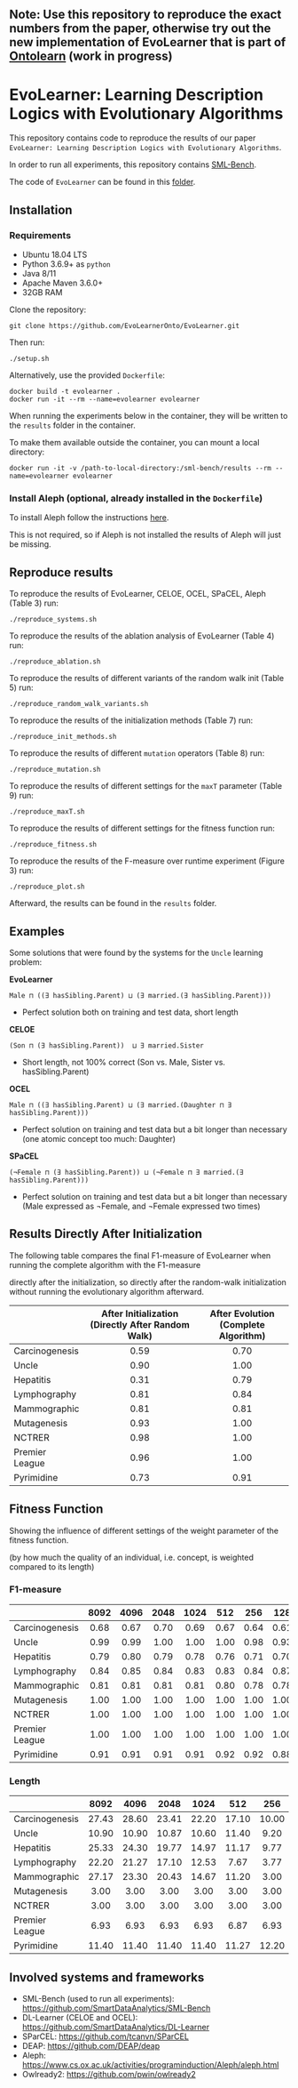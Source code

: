 ## Note: Use this repository to reproduce the exact numbers from the paper, otherwise try out the new implementation of EvoLearner that is part of [Ontolearn](https://github.com/dice-group/Ontolearn) (work in progress)
# EvoLearner: Learning Description Logics with Evolutionary Algorithms

This repository contains code to reproduce the results of our paper ```EvoLearner: Learning Description Logics with Evolutionary Algorithms```.

In order to run all experiments, this repository contains [SML-Bench](https://github.com/SmartDataAnalytics/SML-Bench).

The code of `EvoLearner` can be found in this [folder](https://github.com/dice-group/EvoLearner/tree/master/learningsystems/evolearner/EvoLearner).

## Installation

### Requirements

* Ubuntu 18.04 LTS
* Python 3.6.9+ as `python`
* Java 8/11
* Apache Maven 3.6.0+
* 32GB RAM

Clone the repository:
```
git clone https://github.com/EvoLearnerOnto/EvoLearner.git
```
Then run:
```
./setup.sh
```
Alternatively, use the provided ```Dockerfile```: 
```
docker build -t evolearner .
docker run -it --rm --name=evolearner evolearner
```

When running the experiments below in the container, they will be written to the
```results``` folder in the container. 

To make them available outside the container, you can mount a local directory:
```
docker run -it -v /path-to-local-directory:/sml-bench/results --rm --name=evolearner evolearner
```

### Install Aleph (optional, already installed in the ```Dockerfile```)

To install Aleph follow the instructions [here](https://github.com/EvoLearnerOnto/EvoLearner/tree/master/learningsystems/aleph_swipl).

This is not required, so if Aleph is not installed the results of Aleph will just be missing.

## Reproduce results

To reproduce the results of EvoLearner, CELOE, OCEL, SPaCEL, Aleph (Table 3) run:
```
./reproduce_systems.sh
```
To reproduce the results of the ablation analysis of EvoLearner (Table 4) run:
```
./reproduce_ablation.sh
```
To reproduce the results of different variants of the random walk init (Table 5) run:
```
./reproduce_random_walk_variants.sh
```
To reproduce the results of the initialization methods (Table 7) run:
```
./reproduce_init_methods.sh
```
To reproduce the results of different `mutation` operators (Table 8) run:
```
./reproduce_mutation.sh
```
To reproduce the results of different settings for the `maxT` parameter (Table 9) run:
```
./reproduce_maxT.sh
```
To reproduce the results of different settings for the fitness function run:
```
./reproduce_fitness.sh
```
To reproduce the results of the F-measure over runtime experiment (Figure 3) run:
```
./reproduce_plot.sh
```
Afterward, the results can be found in the ```results``` folder.

## Examples

Some solutions that were found by the systems for the `Uncle` learning problem:

**EvoLearner**

`Male ⊓ ((∃ hasSibling.Parent) ⊔ (∃ married.(∃ hasSibling.Parent)))`

- Perfect solution both on training and test data, short length

**CELOE**

`(Son ⊓ (∃ hasSibling.Parent))  ⊔ ∃ married.Sister`

- Short length, not 100% correct (Son vs. Male, Sister vs. hasSibling.Parent)

**OCEL**

`Male ⊓ ((∃ hasSibling.Parent) ⊔ (∃ married.(Daughter ⊓ ∃ hasSibling.Parent)))`

- Perfect solution on training and test data but a bit longer than necessary (one atomic concept too much: Daughter)
 
**SPaCEL**

`(¬Female ⊓ (∃ hasSibling.Parent)) ⊔ (¬Female ⊓ ∃ married.(∃ hasSibling.Parent)))`

- Perfect solution on training and test data but a bit longer than necessary (Male expressed as ¬Female, and ¬Female expressed two times)

## Results Directly After Initialization

The following table compares the final F1-measure of EvoLearner when running the complete algorithm with the F1-measure

directly after the initialization, so directly after the random-walk initialization without running the evolutionary algorithm afterward.

|   | After Initialization (Directly After Random Walk) | After Evolution (Complete Algorithm) |
|:--|:--:|:--:|
| Carcinogenesis   | 0.59 | 0.70 |
| Uncle   | 0.90 | 1.00 |
| Hepatitis  | 0.31 | 0.79 |
| Lymphography  | 0.81 | 0.84 |
| Mammographic  | 0.81 | 0.81  |
| Mutagenesis  | 0.93 | 1.00  |
| NCTRER  | 0.98 | 1.00  |
| Premier League | 0.96 | 1.00 |
| Pyrimidine  | 0.73  | 0.91 |

## Fitness Function

Showing the influence of different settings of the weight parameter of the fitness function.

(by how much the quality of an individual, i.e. concept, is weighted compared to its length)

### F1-measure
|   | 8092 | 4096 | 2048 | 1024 | 512 | 256 | 128 | 64 | 32  |
|:--|:--:|:--:|:--:|:--:|:---:|:---:|:---:|:---:|:---:|
| Carcinogenesis   | 0.68 | 0.67 | 0.70 | 0.69 | 0.67  | 0.64 | 0.61  | 0.60  | 0.60  |
| Uncle   | 0.99 | 0.99 | 1.00 | 1.00 | 1.00  | 0.98 | 0.93  | 0.88  | 0.87  |
| Hepatitis  | 0.79 | 0.80 | 0.79 | 0.78 | 0.76 | 0.71 | 0.70  | 0.61  | 0.59  |
| Lymphography  | 0.84 | 0.85 | 0.84 | 0.83 | 0.83 | 0.84 | 0.87  | 0.87  | 0.87  |
| Mammographic  | 0.81 | 0.81  | 0.81  | 0.81  | 0.80  | 0.78  | 0.78  | 0.78  | 0.78  |
| Mutagenesis  | 1.00 | 1.00  | 1.00  | 1.00  | 1.00  | 1.00  | 1.00  | 1.00  | 1.00  |
| NCTRER  | 1.00 | 1.00  | 1.00  | 1.00  | 1.00  | 1.00  | 1.00  | 1.00  | 1.00  |
| Premier League  | 1.00 | 1.00  | 1.00  | 1.00  | 1.00  | 1.00  | 1.00  | 1.00  | 1.00  |
| Pyrimidine  | 0.91  | 0.91  | 0.91  | 0.91  | 0.92  | 0.92  | 0.88  | 0.89  | 0.78  |

### Length
|   | 8092 | 4096 | 2048 | 1024 | 512 | 256 | 128 | 64 | 32  |
|:--|:--:|:--:|:--:|:--:|:---:|:---:|:---:|:---:|:---:|
| Carcinogenesis   | 27.43 | 28.60 | 23.41 | 22.20 | 17.10  | 10.00 | 5.40  | 3.13  | 3.00  |
| Uncle   | 10.90 | 10.90 | 10.87 | 10.60 | 11.40  | 9.20 | 6.50  | 4.23  | 3.33  |
| Hepatitis  | 25.33 | 24.30 | 19.77 | 14.97 | 11.17 | 9.77 | 7.33  | 5.63  | 5.43  |
| Lymphography  | 22.20 | 21.27 | 17.10 | 12.53 | 7.67 | 3.77 | 3.07  | 3.00  | 3.00  |
| Mammographic  | 27.17 | 23.30  | 20.43  | 14.67  | 11.20  | 3.00  | 3.00  | 3.00  | 3.00  |
| Mutagenesis  | 3.00 | 3.00  | 3.00  | 3.00  | 3.00  | 3.00  | 3.00  | 3.00  | 3.00  |
| NCTRER  | 3.00 | 3.00  | 3.00  | 3.00  | 3.00  | 3.00  | 3.00  | 3.00  | 3.00  |
| Premier League  | 6.93  | 6.93  | 6.93  | 6.93  | 6.87  | 6.93  | 7.13  | 6.87  | 7.00  |
| Pyrimidine  | 11.40  | 11.40  | 11.40  | 11.40  | 11.27  | 12.20  | 10.87  | 7.13  | 5.13  |

## Involved systems and frameworks

* SML-Bench (used to run all experiments): https://github.com/SmartDataAnalytics/SML-Bench
* DL-Learner (CELOE and OCEL): https://github.com/SmartDataAnalytics/DL-Learner
* SParCEL: https://github.com/tcanvn/SParCEL
* DEAP: https://github.com/DEAP/deap
* Aleph: https://www.cs.ox.ac.uk/activities/programinduction/Aleph/aleph.html
* Owlready2: https://github.com/pwin/owlready2 
